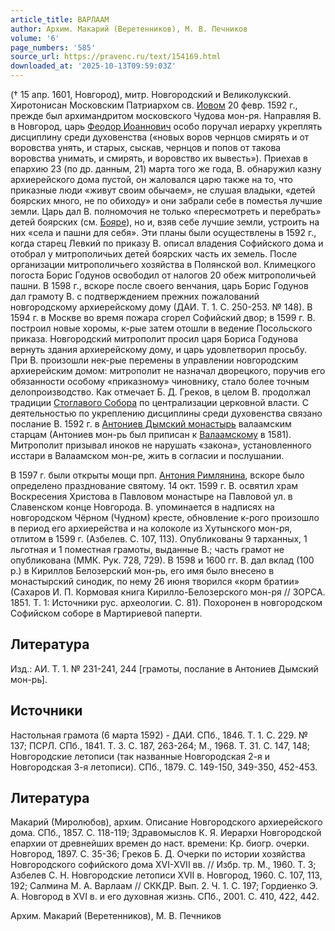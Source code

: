 ```yaml
---
article_title: ВАРЛААМ
author: Архим. Макарий (Веретенников), М. В. Печников
volume: '6'
page_numbers: '585'
source_url: https://pravenc.ru/text/154169.html
downloaded_at: '2025-10-13T09:59:03Z'
---
```


(† 15 апр. 1601, Новгород), митр. Новгородский и Великолукский. Хиротонисан Московским Патриархом св. [Иовом](https://pravenc.ru/text/Иов.html) 20 февр. 1592 г., прежде был архимандритом московского Чудова мон-ря. Направляя В. в Новгород, царь [Феодор Иоаннович](<https://pravenc.ru/text/Феодор Иоаннович.html>) особо поручал иерарху укреплять дисциплину среди духовенства («новых воров чернцов смирять и от воровства унять, и старых, сыскав, чернцов и попов от такова воровства унимать, и смирять, и воровство их вывесть»). Приехав в епархию 23 (по др. данным, 21) марта того же года, В. обнаружил казну архиерейского дома пустой, он жаловался царю также на то, что приказные люди «живут своим обычаем», не слушая владыки, «детей боярских много, не по обиходу» и они забрали себе в поместья лучшие земли. Царь дал В. полномочия не только «пересмотреть и перебрать» детей боярских (см. [Бояре](https://pravenc.ru/text/Бояре.html)), но и, взяв себе лучшие земли, устроить на них «села и пашни для себя». Эти планы были осуществлены в 1592 г., когда старец Левкий по приказу В. описал владения Софийского дома и отобрал у митрополичьих детей боярских часть их земель. После организации митрополичьего хозяйства в Полянской вол. Климецкого погоста Борис Годунов освободил от налогов 20 обеж митрополичьей пашни. В 1598 г., вскоре после своего венчания, царь Борис Годунов дал грамоту В. с подтверждением прежних пожалований новгородскому архиерейскому дому (ДАИ. Т. 1. С. 250-253. № 148). В 1594 г. в Москве во время пожара сгорел Софийский двор; в 1599 г. В. построил новые хоромы, к-рые затем отошли в ведение Посольского приказа. Новгородский митрополит просил царя Бориса Годунова вернуть здания архиерейскому дому, и царь удовлетворил просьбу. При В. произошли нек-рые перемены в управлении новгородским архиерейским домом: митрополит не назначал дворецкого, поручив его обязанности особому «приказному» чиновнику, стало более точным делопроизводство. Как отмечает Б. Д. Греков, в целом В. продолжал традиции [Стоглавого Собора](<https://pravenc.ru/text/Стоглавого Собора.html>) по централизации церковной власти. С деятельностью по укреплению дисциплины среди духовенства связано послание В. 1592 г. в [Антониев Дымский монастырь](<https://pravenc.ru/text/Антониев Дымский монастырь.html>) валаамским старцам (Антониев мон-рь был приписан к [Валаамскому](https://pravenc.ru/text/Валаамскому.html) в 1581). Митрополит призывал иноков не нарушать «закона», установленного исстари в Валаамском мон-ре, жить в согласии и послушании.

В 1597 г. были открыты мощи прп. [Антония Римлянина](<https://pravenc.ru/text/Антоний Римлянин.html>), вскоре было определено празднование святому. 14 окт. 1599 г. В. освятил храм Воскресения Христова в Павловом монастыре на Павловой ул. в Славенском конце Новгорода. В. упоминается в надписях на новгородском Чёрном (Чудном) кресте, обновление к-рого произошло в период его архиерейства и на колоколе из Хутынского мон-ря, отлитом в 1599 г. (Азбелев. С. 107, 113). Опубликованы 9 тарханных, 1 льготная и 1 поместная грамоты, выданные В.; часть грамот не опубликована (ММК. Рук. 728, 729). В 1598 и 1600 гг. В. дал вклад (100 р.) в Кириллов Белозерский мон-рь, его имя было внесено в монастырский синодик, по нему 26 июня творился «корм братии» (Сахаров И. П. Кормовая книга Кирилло-Белозерского мон-ря // ЗОРСА. 1851. Т. 1: Источники рус. археологии. С. 81). Похоронен в новгородском Софийском соборе в Мартириевой паперти.

## Литература

Изд.: АИ. Т. 1. № 231-241, 244 [грамоты, послание в Антониев Дымский мон-рь].

## Источники

Настольная грамота (6 марта 1592) - ДАИ. СПб., 1846. Т. 1. С. 229. № 137; ПСРЛ. СПб., 1841. Т. 3. С. 187, 263-264; М., 1968. Т. 31. С. 147, 148; Новгородские летописи (так названные Новгородская 2-я и Новгородская 3-я летописи). СПб., 1879. С. 149-150, 349-350, 452-453.

## Литература

Макарий (Миролюбов), архим. Описание Новгородского архиерейского дома. СПб., 1857. С. 118-119; Здравомыслов К. Я. Иерархи Новгородской епархии от древнейших времен до наст. времени: Кр. биогр. очерки. Новгород, 1897. С. 35-36; Греков Б. Д. Очерки по истории хозяйства Новгородского софийского дома XVI-XVII вв. // Избр. тр. М., 1960. Т. 3; Азбелев С. Н. Новгородские летописи XVII в. Новгород, 1960. С. 107, 113, 192; Салмина М. А. Варлаам // СККДР. Вып. 2. Ч. 1. С. 197; Гордиенко Э. А. Новгород в XVI в. и его духовная жизнь. СПб., 2001. С. 410, 422, 442.

Архим. Макарий (Веретенников), М. В. Печников
